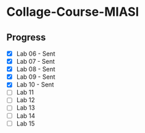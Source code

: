 # Collage-Course-MIASI

## Progress
- [x] Lab 06 - Sent
- [x] Lab 07 - Sent
- [x] Lab 08 - Sent
- [x] Lab 09 - Sent
- [x] Lab 10 - Sent
- [ ] Lab 11
- [ ] Lab 12
- [ ] Lab 13
- [ ] Lab 14
- [ ] Lab 15
